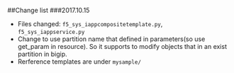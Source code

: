 ##Change list
###2017.10.15
* Files changed: `f5_sys_iappcompositetemplate.py`, `f5_sys_iappservice.py`
* Change to use partition name that defined in parameters(so use get_param in resource). So it supports to modify objects that in an exist partition in bigip.
* Rerference templates are under `mysample/ `